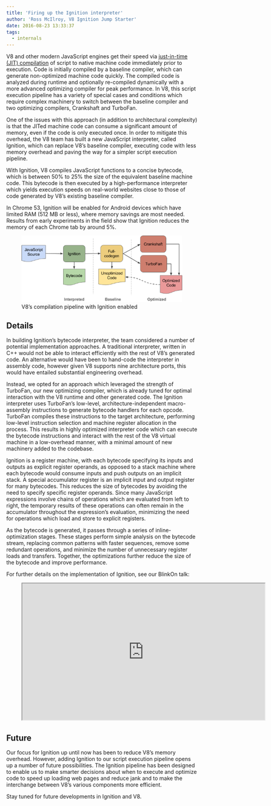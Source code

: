 ```yaml
---
title: 'Firing up the Ignition interpreter'
author: 'Ross McIlroy, V8 Ignition Jump Starter'
date: 2016-08-23 13:33:37
tags:
  - internals
---
```

V8 and other modern JavaScript engines get their speed via [just-in-time (JIT) compilation](https://en.wikipedia.org/wiki/Just-in-time_compilation) of script to native machine code immediately prior to execution. Code is initially compiled by a baseline compiler, which can generate non-optimized machine code quickly. The compiled code is analyzed during runtime and optionally re-compiled dynamically with a more advanced optimizing compiler for peak performance. In V8, this script execution pipeline has a variety of special cases and conditions which require complex machinery to switch between the baseline compiler and two optimizing compilers, Crankshaft and TurboFan.

One of the issues with this approach (in addition to architectural complexity) is that the JITed machine code can consume a significant amount of memory, even if the code is only executed once. In order to mitigate this overhead, the V8 team has built a new JavaScript interpreter, called Ignition, which can replace V8’s baseline compiler, executing code with less memory overhead and paving the way for a simpler script execution pipeline.

With Ignition, V8 compiles JavaScript functions to a concise bytecode, which is between 50% to 25% the size of the equivalent baseline machine code. This bytecode is then executed by a high-performance interpreter which yields execution speeds on real-world websites close to those of code generated by V8’s existing baseline compiler.

In Chrome 53, Ignition will be enabled for Android devices which have limited RAM (512 MB or less), where memory savings are most needed. Results from early experiments in the field show that Ignition reduces the memory of each Chrome tab by around 5%.

<figure>
  <img src="/_img/ignition-interpreter/ignition-pipeline.png" intrinsicsize="602x249" alt="">
  <figcaption>V8’s compilation pipeline with Ignition enabled</figcaption>
</figure>

## Details

In building Ignition’s bytecode interpreter, the team considered a number of potential implementation approaches. A traditional interpreter, written in C++ would not be able to interact efficiently with the rest of V8’s generated code. An alternative would have been to hand-code the interpreter in assembly code, however given V8 supports nine architecture ports, this would have entailed substantial engineering overhead.

Instead, we opted for an approach which leveraged the strength of TurboFan, our new optimizing compiler, which is already tuned for optimal interaction with the V8 runtime and other generated code. The Ignition interpreter uses TurboFan’s low-level, architecture-independent macro-assembly instructions to generate bytecode handlers for each opcode. TurboFan compiles these instructions to the target architecture, performing low-level instruction selection and machine register allocation in the process. This results in highly optimized interpreter code which can execute the bytecode instructions and interact with the rest of the V8 virtual machine in a low-overhead manner, with a minimal amount of new machinery added to the codebase.

Ignition is a register machine, with each bytecode specifying its inputs and outputs as explicit register operands, as opposed to a stack machine where each bytecode would consume inputs and push outputs on an implicit stack. A special accumulator register is an implicit input and output register for many bytecodes. This reduces the size of bytecodes by avoiding the need to specify specific register operands. Since many JavaScript expressions involve chains of operations which are evaluated from left to right, the temporary results of these operations can often remain in the accumulator throughout the expression’s evaluation, minimizing the need for operations which load and store to explicit registers.

As the bytecode is generated, it passes through a series of inline-optimization stages. These stages perform simple analysis on the bytecode stream, replacing common patterns with faster sequences, remove some redundant operations, and minimize the number of unnecessary register loads and transfers. Together, the optimizations further reduce the size of the bytecode and improve performance.

For further details on the implementation of Ignition, see our BlinkOn talk:

<figure>
  <div class="video video-16:9">
    <iframe src="https://www.youtube.com/embed/r5OWCtuKiAk" width="640" height="360" loading="lazy"></iframe>
  </div>
</figure>

## Future

Our focus for Ignition up until now has been to reduce V8’s memory overhead. However, adding Ignition to our script execution pipeline opens up a number of future possibilities. The Ignition pipeline has been designed to enable us to make smarter decisions about when to execute and optimize code to speed up loading web pages and reduce jank and to make the interchange between V8’s various components more efficient.

Stay tuned for future developments in Ignition and V8.
